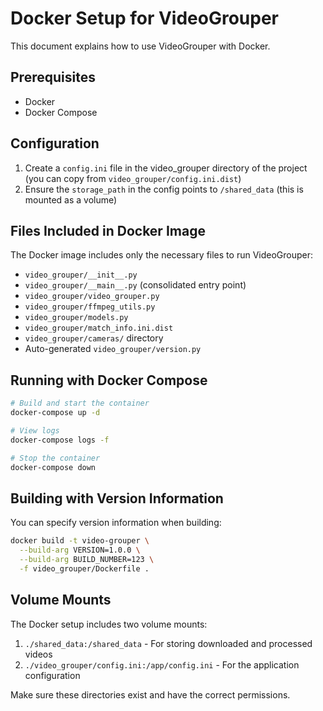 # Docker Setup for VideoGrouper

This document explains how to use VideoGrouper with Docker.

## Prerequisites

- Docker
- Docker Compose

## Configuration

1. Create a `config.ini` file in the video_grouper directory of the project (you can copy from `video_grouper/config.ini.dist`)
2. Ensure the `storage_path` in the config points to `/shared_data` (this is mounted as a volume)

## Files Included in Docker Image

The Docker image includes only the necessary files to run VideoGrouper:

- `video_grouper/__init__.py`
- `video_grouper/__main__.py` (consolidated entry point)
- `video_grouper/video_grouper.py`
- `video_grouper/ffmpeg_utils.py`
- `video_grouper/models.py`
- `video_grouper/match_info.ini.dist`
- `video_grouper/cameras/` directory
- Auto-generated `video_grouper/version.py`

## Running with Docker Compose

```bash
# Build and start the container
docker-compose up -d

# View logs
docker-compose logs -f

# Stop the container
docker-compose down
```

## Building with Version Information

You can specify version information when building:

```bash
docker build -t video-grouper \
  --build-arg VERSION=1.0.0 \
  --build-arg BUILD_NUMBER=123 \
  -f video_grouper/Dockerfile .
```

## Volume Mounts

The Docker setup includes two volume mounts:

1. `./shared_data:/shared_data` - For storing downloaded and processed videos
2. `./video_grouper/config.ini:/app/config.ini` - For the application configuration

Make sure these directories exist and have the correct permissions. 